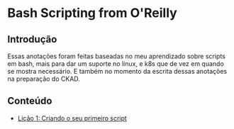 # Bash Scripting from O'Reilly

## Introdução 

Essas anotações foram feitas baseadas no meu aprendizado sobre scripts em bash, mais para dar um suporte no linux, e k8s que de vez em quando se mostra necessário. E também no momento da escrita dessas anotações na preparação do CKAD.

## Conteúdo

* [Lição 1: Criando o seu primeiro script](lesson1.md)
